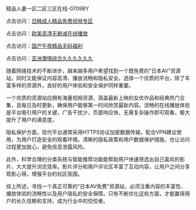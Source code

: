精品人妻一区二区三区在线-0709BY

点击访问：<a href="https://heiliaowt0d7p.pages.dev">日韩成人精品免费视频专区</a>

点击访问：<a href="https://heiliaoow5kzm.pages.dev">欧美高清无删减在线播放</a>

点击访问：<a href="https://heiliaoga6s9v.pages.dev">国产午夜精品无码福利</a>

点击访问：<a href="https://heiliaoxqkkct.pages.dev">亚洲激情综合久久久久久久</a>

随着网络技术的不断进步，越来越多用户希望找到一个既免费的“日本AV”资源站，同时又能保证内容高清、播放流畅和隐私安全。选择一个优质的平台，除了丰富多样的资源外，良好的用户体验和安全保护同样重要。

一个优质的资源站应拥有海量视频资源，涵盖最新上映的女优作品和经典热门合集，且每日及时更新，确保用户能够第一时间欣赏最新内容。流畅的在线播放体验是平台吸引用户的关键，广告干扰少，页面响应快，无需复杂操作即可观看，极大提升了用户的满意度。

隐私保护方面，现代平台通常采用HTTPS协议加密数据传输，配合VPN建议使用，为用户打造安全的观看环境。清晰的隐私政策和用户数据保护措施，也让访问过程更加放心，避免信息泄露风险。

此外，科学合理的分类系统与智能推荐功能能帮助用户快速筛选出自己喜欢的影片，大大提升浏览效率。影片评分和用户评论区丰富了互动内容，让用户之间分享观影心得，增强平台的社区氛围。

综上所述，寻找一个真正可靠的“日本AV免费”资源站，必须注重内容的丰富性、播放体验的流畅性以及用户隐私的安全保障。只有不断优化这些方面，才能赢得用户的长久信赖和支持，成为行业中的佼佼者。

<span style="display:none;">[Canonical link]( https://github.com/liqi201215/653138 ）</span>
